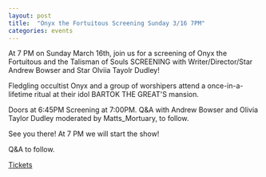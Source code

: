 ```yaml
---
layout: post
title:  "Onyx the Fortuitous Screening Sunday 3/16 7PM"
categories: events
---
```


At 7 PM on Sunday March 16th, join us for a screening of Onyx the Fortuitous and the Talisman of Souls SCREENING with Writer/Director/Star Andrew Bowser and Star Olviia Tayolr Dudley!

Fledgling occultist Onyx and a group of worshipers attend a once-in-a-lifetime ritual at their idol BARTOK THE GREAT'S mansion.

Doors at 6:45PM
Screening at 7:00PM.
Q&A with Andrew Bowser and Olivia Taylor Dudley moderated by Matts_Mortuary, to follow.

See you there!
At 7 PM we will start the show!

Q&A to follow.

[Tickets](https://www.eventbrite.com/manage/events/1267596397949)
